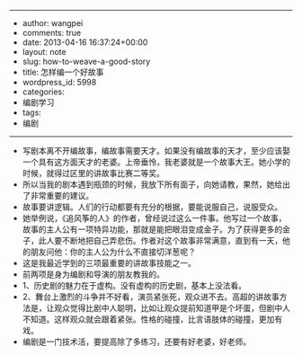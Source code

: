 - --
- author: wangpei
- comments: true
- date: 2013-04-16 16:37:24+00:00
- layout: note
- slug: how-to-weave-a-good-story
- title: 怎样编一个好故事
- wordpress_id: 5998
- categories:
- 编剧学习
- tags:
- 编剧
- --
- 写剧本离不开编故事，﻿编故事需要天才。如果没有编故事的天才，至少应该娶一个具有这方面天才的老婆。上帝垂怜，我老婆就是一个故事大王。她小学的时候，就得过区里的讲故事比赛二等奖。
- 所以当我的剧本遇到瓶颈的时候，我放下所有面子，向她请教，果然，她给出了非常重要的建议。
- 故事要讲逻辑。人们的行动都要有充分的根据，要能说服自己，说服受众。
- 她举例说，《追风筝的人》的作者，曾经说过这么一件事。他写过一个故事，故事的主人公有一项特异功能，那就是能把眼泪变成金子。为了获得更多的金子，此人要不断地把自己弄悲伤。作者对这个故事非常满意，直到有一天，他的朋友问他：你的主人公为什么不直接切洋葱呢？
- 这是我最近学到的三项最重要的讲故事技能之一。
- 前两项是身为编剧和导演的朋友教我的。
- 1、历史剧的魅力在于虚构。没有虚构的历史剧，基本上没法看。
- 2、舞台上激烈的斗争并不好看，演员紧张死，观众进不去。高超的讲故事方法是，让观众觉得比剧中人聪明，比如让观众提前知道甲是个坏蛋，但剧中人不知道。这样观众就会跟着紧张。性格的碰撞，比言语肢体的碰撞，更加有戏。
- 编剧是一门技术活，要提高除了多练习，还要有好老婆，好老师。
